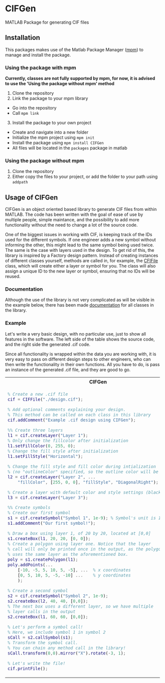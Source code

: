 # CIFGen
MATLAB Package for generating CIF files

## Installation
This packages makes use of the Matlab Package Manager ([mpm](https://github.com/Gangrrio99/mpm)) to manage and install the package. 

### Using the package with mpm
**Currently, classes are not fully supported by mpm, for now, it is advised to use the 'Using the package without mpm' method**
1. Clone the repository
2. Link the package to your mpm library
  - Go into the repository
  - Call `mpm link`
3. Install the package to your own project
  - Create and navigate into a new folder
  - Initialize the mpm project using `mpm init`
  - Install the package using `mpm install CIFGen`
  - All files will be located in the `packages` package in matlab

### Using the package without mpm
1. Clone the repository
2. Either copy the files to your project, or add the folder to your path using `addpath`

## Usage of CIFGen
CIFGen is an object oriented based library to generate CIF files from within MATLAB. The code has been written with the goal of ease of use by multiple people, 
simple maintance, and the possibility to add more functionality without the need to change a lot of the source code.

One of the biggest issues in working with CIF, is keeping track of the IDs used for the different symbols. If one engineer adds a new symbol without informing the other, 
this might lead to the same symbol being used twice. The same is the case with layers used in the design. To get rid of this, the library is inspired by a Factory design pattern. Instead of creating instances of different classes yourself, methods are called in, for example, the [CFIFile](./documentation/CIFFile.md) class, which will create either a layer or symbol for you. The class will also assign a unique ID to the new layer or symbol, ensuring that no IDs will be reused.

### Documentation
Although the use of the library is not very complicated as will be visible in the example below, there has been made [documentation](./documentation/documentation.md) for all classes in the library.

### Example
Let's write a very basic design, with no particular use, just to show all features in the software. The left side of the table shows the source code, and the right side the generated .cif code. 

Since all functionality is wrapped within the data you are working with, it is very easy to pass on different design steps to other engineers, who can then write the functionality in their own functions. All you have to do, is pass an instance of the generated .cif file, and they are good to go.

<table>
<tr>
<th>CIFGen</th>
<th>.cif</th>
</tr>
<tr>
<td>

```matlab
% Create a new .cif file
cif = CIFFile("./design.cif");

% Add optional comments explaining your design. 
% This method can be called on each class in this library
cif.addComment("Example .cif design using CIFGen");

%% Create three layers
l1 = cif.createLayer("Layer 1");
% Only change the fillcolor after initialization
l1.setFillColor(0, 255, 0);         
% Change the fill style after initialization
l1.setFillStyle("Horizontal");

% Change the fill style and fill color during intialization 
% (no "outlineColor" specified, so the outline color will be the same)
l2 = cif.createLayer("Layer 2", ...
    "fillColor", [255, 0, 0], "fillStyle", "DiagonalRight");

% Create a layer with default color and style settings (black and solid)
l3 = cif.createLayer("Layer 3");

%% Create symbols
% Create our first symbol
s1 = cif.createSymbol("Symbol 1", 1e-9); % Symbol's unit is 1nm
s1.addComment("Our first symbol!");

% Draw a box using layer 1, of 20 by 20, located at [0,0]
s1.createBox(l1, 20, 20, [0, 0]);
% Create a polygon using layer one. Notice that the layer 
% call will only be printed once in the output, as the polygon 
% uses the same layer as the aforementioned box.
poly = s1.createPolygon(l1);
poly.addPoints(...
    [-10, -5, 5, 10, 5, -5], ...  % x coordinates
    [0, 5, 10, 5, -5, -10] ...    % y coordinates
    );

% Create a second symbol
s2 = cif.createSymbol("Symbol 2", 1e-9);
s2.createBox(l2, 40, 40, [0,0]);
% The next box uses a different layer, so we have multiple 
% layer calls in the output
s2.createBox(l1, 60, 60, [0,0]);

% Let's perform a symbol call! 
% Here, we include symbol 1 in symbol 2
sCall = s2.callSymbol(s1);
% Transform the symbol call. 
% You can chain any method call in the library!
sCall.transform(0,0).mirror("X").rotate(-3, 1);

% Let's write the file!
cif.printFile();
```

</td>
<td>

```lisp
(CIF generated by CIFGen v1.0.0 - Daan Roos (2023));
(Example .cif design using CIFGen);
(Layer definitions);
L L1; (CleWin: 1 Layer 1/0000FF00 00000000);
L L2; (CleWin: 2 Layer 2/03FF0000 03FF0000);
L L3; (CleWin: 3 Layer 3/0F000000 0F000000);
(Symbol definitions);
(Our first symbol!);
DS1 1 10;
9 Symbol_1;
L L1;
B 20 20 0 0 1 0;
P -10 0 -5 5 5 10 10 5 5 -5 -5 -10;
DF;
DS2 1 10;
9 Symbol_2;
L L2;
B 40 40 0 0 1 0;
L L1;
B 60 60 0 0 1 0;
C1 T 0 0 M X R -3 1;
DF;
E;

```

</td>
</tr>
</table>
